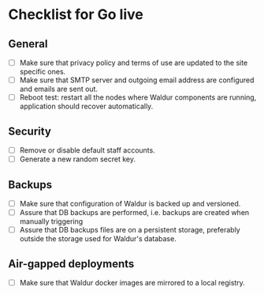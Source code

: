 # Checklist for Go live

## General

- [ ] Make sure that privacy policy and terms of use are updated to the site specific ones.
- [ ] Make sure that SMTP server and outgoing email address are configured and emails are sent out.
- [ ] Reboot test: restart all the nodes where Waldur components are running, application should recover automatically.

## Security

- [ ] Remove or disable default staff accounts.
- [ ] Generate a new random secret key.

## Backups

- [ ] Make sure that configuration of Waldur is backed up and versioned.
- [ ] Assure that DB backups are performed, i.e. backups are created when manually triggering
- [ ] Assure that DB backups files are on a persistent storage, preferably outside the storage used for Waldur's database.

## Air-gapped deployments

- [ ] Make sure that Waldur docker images are mirrored to a local registry.
